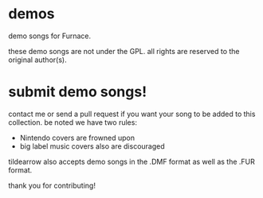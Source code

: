 # demos

demo songs for Furnace.

these demo songs are not under the GPL. all rights are reserved to the original author(s).

# submit demo songs!

contact me or send a pull request if you want your song to be added to this collection. be noted we have two rules:

- Nintendo covers are frowned upon
- big label music covers also are discouraged

tildearrow also accepts demo songs in the .DMF format as well as the .FUR format.

thank you for contributing!
